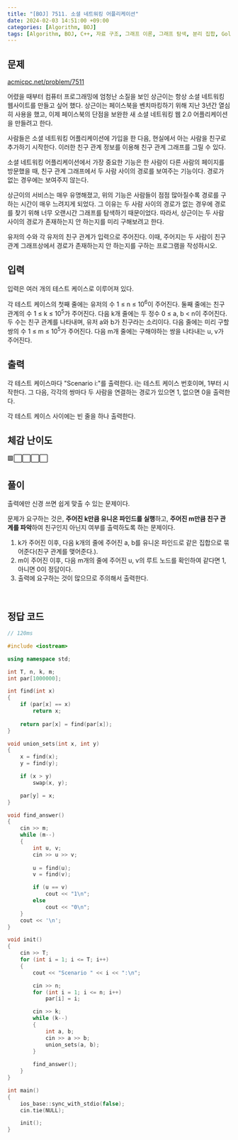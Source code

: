 ```yaml
---
title: "[BOJ] 7511. 소셜 네트워킹 어플리케이션"
date: 2024-02-03 14:51:00 +09:00
categories: [Algorithm, BOJ]
tags: [Algorithm, BOJ, C++, 자료 구조, 그래프 이론, 그래프 탐색, 분리 집합, Gold 5]
---
```

## **문제**
[acmicpc.net/problem/7511](https://www.acmicpc.net/problem/7511)

어렸을 때부터 컴퓨터 프로그래밍에 엄청난 소질을 보인 상근이는 항상 소셜 네트워킹 웹사이트를 만들고 싶어 했다. 상근이는 페이스북을 벤치마킹하기 위해 지난 3년간 열심히 사용을 했고, 이제 페이스북의 단점을 보완한 새 소셜 네트워킹 웹 2.0 어플리케이션을 만들려고 한다.

사람들은 소셜 네트워킹 어플리케이션에 가입을 한 다음, 현실에서 아는 사람을 친구로 추가하기 시작한다. 이러한 친구 관계 정보를 이용해 친구 관계 그래프를 그릴 수 있다.

소셜 네트워킹 어플리케이션에서 가장 중요한 기능은 한 사람이 다른 사람의 페이지를 방문했을 때, 친구 관계 그래프에서 두 사람 사이의 경로를 보여주는 기능이다. 경로가 없는 경우에는 보여주지 않는다.

상근이의 서비스는 매우 유명해졌고, 위의 기능은 사람들이 점점 많아질수록 경로를 구하는 시간이 매우 느려지게 되었다. 그 이유는 두 사람 사이의 경로가 없는 경우에 경로를 찾기 위해 너무 오랜시간 그래프를 탐색하기 때문이었다. 따라서, 상근이는 두 사람 사이의 경로가 존재하는지 안 하는지를 미리 구해보려고 한다.

유저의 수와 각 유저의 친구 관계가 입력으로 주어진다. 이때, 주어지는 두 사람이 친구 관계 그래프상에서 경로가 존재하는지 안 하는지를 구하는 프로그램을 작성하시오.
<br>

## **입력**
입력은 여러 개의 테스트 케이스로 이루어져 있다.

각 테스트 케이스의 첫째 줄에는 유저의 수 1 ≤ n ≤ 10<sup>6</sup>이 주어진다. 둘째 줄에는 친구 관계의 수 1 ≤ k ≤ 10<sup>5</sup>가 주어진다. 다음 k개 줄에는 두 정수 0 ≤ a, b < n이 주어진다. 두 수는 친구 관계를 나타내며, 유저 a와 b가 친구라는 소리이다. 다음 줄에는 미리 구할 쌍의 수 1 ≤ m ≤ 10<sup>5</sup>가 주어진다. 다음 m개 줄에는 구해야하는 쌍을 나타내는 u, v가 주어진다.
<br>

## **출력**
각 테스트 케이스마다 "Scenario i:"를 출력한다. i는 테스트 케이스 번호이며, 1부터 시작한다. 그 다음, 각각의 쌍마다 두 사람을 연결하는 경로가 있으면 1, 없으면 0을 출력한다.

각 테스트 케이스 사이에는 빈 줄을 하나 출력한다.
<br>

## **체감 난이도**
🟩⬜⬜⬜⬜
<br>

## **풀이**
출력에만 신경 쓰면 쉽게 맞출 수 있는 문제이다.

문제가 요구하는 것은, **주어진 k만큼 유니온 파인드를 실행**하고, **주어진 m만큼 친구 관계를 파악**하여 친구인지 아닌지 여부를 출력하도록 하는 문제이다.

1. k가 주어진 이후, 다음 k개의 줄에 주어진 a, b를 유니온 파인드로 같은 집합으로 묶어준다(친구 관계를 맺어준다.).
2. m이 주어진 이후, 다음 m개의 줄에 주어진 u, v의 루트 노드를 확인하여 같다면 1, 아니면 0이 정답이다.
3. 출력에 요구하는 것이 많으므로 주의해서 출력한다.
<br>

## **정답 코드**
```c++
// 120ms

#include <iostream>

using namespace std;

int T, n, k, m;
int par[1000000];

int find(int x)
{
    if (par[x] == x)
        return x;
    
    return par[x] = find(par[x]);
}

void union_sets(int x, int y)
{
    x = find(x);
    y = find(y);

    if (x > y)
        swap(x, y);

    par[y] = x;
}

void find_answer()
{
    cin >> m;
    while (m--)
    {
        int u, v;
        cin >> u >> v;
        
        u = find(u);
        v = find(v);

        if (u == v)
            cout << "1\n";
        else
            cout << "0\n";
    }
    cout << '\n';
}

void init()
{
    cin >> T;
    for (int i = 1; i <= T; i++)
    {
        cout << "Scenario " << i << ":\n";

        cin >> n;
        for (int i = 1; i <= n; i++)
            par[i] = i;

        cin >> k;
        while (k--)
        {
            int a, b;
            cin >> a >> b;
            union_sets(a, b);
        }
            
        find_answer();
    }
}

int main()
{
    ios_base::sync_with_stdio(false);
    cin.tie(NULL);

    init();
}
```